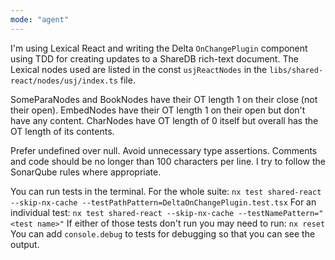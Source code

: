 ```yaml
---
mode: "agent"
---
```


I'm using Lexical React and writing the Delta `OnChangePlugin` component using TDD for creating updates to a ShareDB rich-text document.
The Lexical nodes used are listed in the const `usjReactNodes` in the `libs/shared-react/nodes/usj/index.ts` file.

SomeParaNodes and BookNodes have their OT length 1 on their close (not their open).
EmbedNodes have their OT length 1 on their open but don't have any content.
CharNodes have OT length of 0 itself but overall has the OT length of its contents.

Prefer undefined over null.
Avoid unnecessary type assertions.
Comments and code should be no longer than 100 characters per line.
I try to follow the SonarQube rules where appropriate.

You can run tests in the terminal.
For the whole suite:
`nx test shared-react --skip-nx-cache --testPathPattern=DeltaOnChangePlugin.test.tsx`
For an individual test:
`nx test shared-react --skip-nx-cache --testNamePattern="<test name>"`
If either of those tests don't run you may need to run:
`nx reset`
You can add `console.debug` to tests for debugging so that you can see the output.
